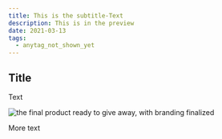 ```yaml
---
title: This is the subtitle-Text
description: This is in the preview
date: 2021-03-13
tags:
  - anytag_not_shown_yet
---
```


## Title

Text

![the final product ready to give away, with branding finalized](/images/posts/Senf1000.jpg "Mouse-Over-Text")

More text
